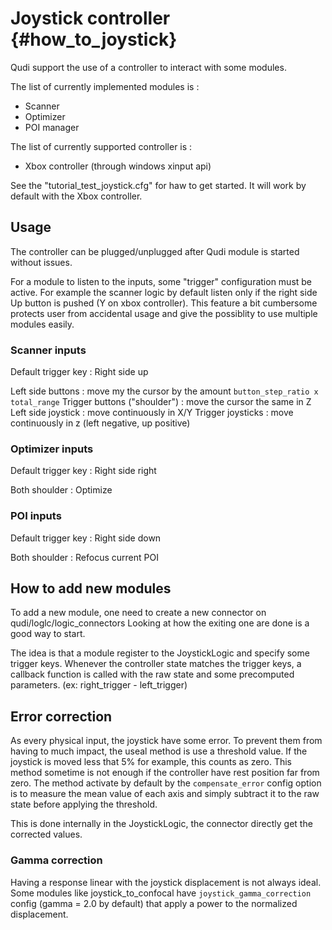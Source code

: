 # Joystick controller {#how_to_joystick}

Qudi support the use of a controller to interact with some modules.

The list of currently implemented modules is :
* Scanner
* Optimizer
* POI manager

The list of currently supported controller is :
* Xbox controller (through windows xinput api)

See the "tutorial_test_joystick.cfg" for haw to get started. It will work by default with
the Xbox controller.

## Usage

The controller can be plugged/unplugged after Qudi module is started without issues.

For a module to listen to the inputs, some "trigger" configuration must be active.
For example the scanner logic by default listen only if the right side Up button is pushed (Y on xbox controller).
This feature a bit cumbersome protects user from accidental usage and give the possiblity to use multiple modules
easily.

### Scanner inputs

Default trigger key : Right side up

Left side buttons : move my the cursor by the amount ``button_step_ratio x total_range``
Trigger buttons ("shoulder") : move the cursor the same in Z
Left side joystick : move continuously in X/Y
Trigger joysticks : move continuously in z (left negative, up positive)

### Optimizer inputs

Default trigger key : Right side right

Both shoulder : Optimize

### POI inputs

Default trigger key : Right side down

Both shoulder : Refocus current POI


## How to add new modules

To add a new module, one need to create a new connector on qudi/loglc/logic_connectors
Looking at how the exiting one are done is a good way to start.

The idea is that a module register to the JoystickLogic and specify some trigger keys.
 Whenever the controller state matches the trigger keys, a callback function is called with the raw state and 
 some precomputed parameters. (ex: right_trigger - left_trigger)
 
## Error correction

As every physical input, the joystick have some error. To prevent them from having to much impact, the useal method is 
use a threshold value. If the joystick is moved less that 5% for example, this counts as zero.
This method sometime is not enough if the controller have rest position far from zero.
The method activate by default by the ``compensate_error`` config option is to measure the mean value of each axis and
simply subtract it to the raw state before applying the threshold.

This is done internally in the JoystickLogic, the connector directly get the corrected values.

### Gamma correction

Having a response linear with the joystick displacement is not always ideal. Some modules like
joystick_to_confocal have ``joystick_gamma_correction`` config (gamma = 2.0 by default) that apply a power to the 
normalized displacement. 